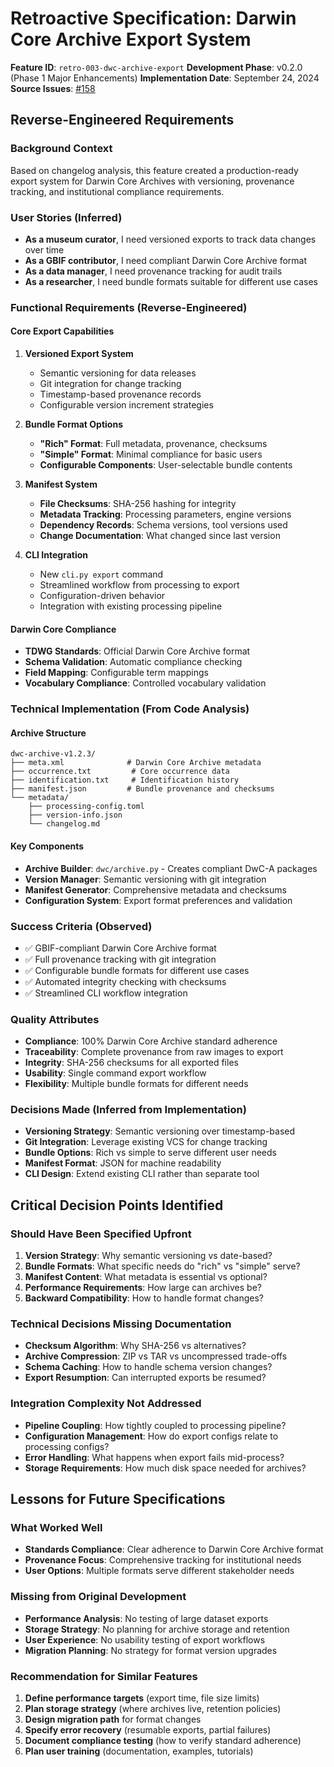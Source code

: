 # Retroactive Specification: Darwin Core Archive Export System

**Feature ID**: `retro-003-dwc-archive-export`
**Development Phase**: v0.2.0 (Phase 1 Major Enhancements)
**Implementation Date**: September 24, 2024
**Source Issues**: [#158](https://github.com/devvyn/aafc-herbarium-dwc-extraction-2025/issues/158)

## Reverse-Engineered Requirements

### Background Context
Based on changelog analysis, this feature created a production-ready export system for Darwin Core Archives with versioning, provenance tracking, and institutional compliance requirements.

### User Stories (Inferred)
- **As a museum curator**, I need versioned exports to track data changes over time
- **As a GBIF contributor**, I need compliant Darwin Core Archive format
- **As a data manager**, I need provenance tracking for audit trails
- **As a researcher**, I need bundle formats suitable for different use cases

### Functional Requirements (Reverse-Engineered)

#### Core Export Capabilities
1. **Versioned Export System**
   - Semantic versioning for data releases
   - Git integration for change tracking
   - Timestamp-based provenance records
   - Configurable version increment strategies

2. **Bundle Format Options**
   - **"Rich" Format**: Full metadata, provenance, checksums
   - **"Simple" Format**: Minimal compliance for basic users
   - **Configurable Components**: User-selectable bundle contents

3. **Manifest System**
   - **File Checksums**: SHA-256 hashing for integrity
   - **Metadata Tracking**: Processing parameters, engine versions
   - **Dependency Records**: Schema versions, tool versions used
   - **Change Documentation**: What changed since last version

4. **CLI Integration**
   - New `cli.py export` command
   - Streamlined workflow from processing to export
   - Configuration-driven behavior
   - Integration with existing processing pipeline

#### Darwin Core Compliance
- **TDWG Standards**: Official Darwin Core Archive format
- **Schema Validation**: Automatic compliance checking
- **Field Mapping**: Configurable term mappings
- **Vocabulary Compliance**: Controlled vocabulary validation

### Technical Implementation (From Code Analysis)

#### Archive Structure
```
dwc-archive-v1.2.3/
├── meta.xml              # Darwin Core Archive metadata
├── occurrence.txt         # Core occurrence data
├── identification.txt     # Identification history
├── manifest.json         # Bundle provenance and checksums
└── metadata/
    ├── processing-config.toml
    ├── version-info.json
    └── changelog.md
```

#### Key Components
- **Archive Builder**: `dwc/archive.py` - Creates compliant DwC-A packages
- **Version Manager**: Semantic versioning with git integration
- **Manifest Generator**: Comprehensive metadata and checksums
- **Configuration System**: Export format preferences and validation

### Success Criteria (Observed)
- ✅ GBIF-compliant Darwin Core Archive format
- ✅ Full provenance tracking with git integration
- ✅ Configurable bundle formats for different use cases
- ✅ Automated integrity checking with checksums
- ✅ Streamlined CLI workflow integration

### Quality Attributes
- **Compliance**: 100% Darwin Core Archive standard adherence
- **Traceability**: Complete provenance from raw images to export
- **Integrity**: SHA-256 checksums for all exported files
- **Usability**: Single command export workflow
- **Flexibility**: Multiple bundle formats for different needs

### Decisions Made (Inferred from Implementation)
- **Versioning Strategy**: Semantic versioning over timestamp-based
- **Git Integration**: Leverage existing VCS for change tracking
- **Bundle Options**: Rich vs simple to serve different user needs
- **Manifest Format**: JSON for machine readability
- **CLI Design**: Extend existing CLI rather than separate tool

## Critical Decision Points Identified

### Should Have Been Specified Upfront
1. **Version Strategy**: Why semantic versioning vs date-based?
2. **Bundle Formats**: What specific needs do "rich" vs "simple" serve?
3. **Manifest Content**: What metadata is essential vs optional?
4. **Performance Requirements**: How large can archives be?
5. **Backward Compatibility**: How to handle format changes?

### Technical Decisions Missing Documentation
- **Checksum Algorithm**: Why SHA-256 vs alternatives?
- **Archive Compression**: ZIP vs TAR vs uncompressed trade-offs
- **Schema Caching**: How to handle schema version changes?
- **Export Resumption**: Can interrupted exports be resumed?

### Integration Complexity Not Addressed
- **Pipeline Coupling**: How tightly coupled to processing pipeline?
- **Configuration Management**: How do export configs relate to processing configs?
- **Error Handling**: What happens when export fails mid-process?
- **Storage Requirements**: How much disk space needed for archives?

## Lessons for Future Specifications

### What Worked Well
- **Standards Compliance**: Clear adherence to Darwin Core Archive format
- **Provenance Focus**: Comprehensive tracking for institutional needs
- **User Options**: Multiple formats serve different stakeholder needs

### Missing from Original Development
- **Performance Analysis**: No testing of large dataset exports
- **Storage Strategy**: No planning for archive storage and retention
- **User Experience**: No usability testing of export workflows
- **Migration Planning**: No strategy for format version upgrades

### Recommendation for Similar Features
1. **Define performance targets** (export time, file size limits)
2. **Plan storage strategy** (where archives live, retention policies)
3. **Design migration path** for format changes
4. **Specify error recovery** (resumable exports, partial failures)
5. **Document compliance testing** (how to verify standard adherence)
6. **Plan user training** (documentation, examples, tutorials)
